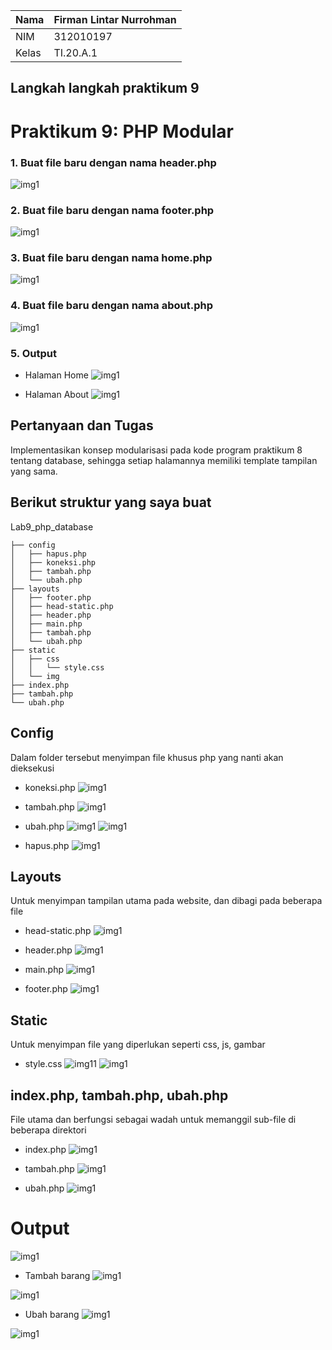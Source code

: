 | Nama      | Firman Lintar Nurrohman |
| ----------- | ----------- |
| NIM     | 312010197       |
| Kelas   | TI.20.A.1        |

## Langkah langkah praktikum 9

# Praktikum 9: PHP Modular

### 1. Buat file baru dengan nama header.php
![img1](assets/img/9.1.PNG)

### 2. Buat file baru dengan nama footer.php
![img1](assets/img/9.2.PNG)

### 3. Buat file baru dengan nama home.php
![img1](assets/img/9.3.PNG)

### 4. Buat file baru dengan nama about.php
![img1](assets/img/9.4.PNG)

### 5. Output
- Halaman Home
![img1](assets/img/9.5.PNG)

- Halaman About
![img1](assets/img/9.6.PNG)

## Pertanyaan dan Tugas
Implementasikan konsep modularisasi pada kode program praktikum 8 tentang database, sehingga setiap halamannya memiliki template tampilan yang sama.

## Berikut struktur yang saya buat
Lab9_php_database
```
├── config
│   ├── hapus.php
│   ├── koneksi.php
│   ├── tambah.php
│   └── ubah.php
├── layouts
│   ├── footer.php
│   ├── head-static.php
│   ├── header.php
│   ├── main.php
│   ├── tambah.php
│   └── ubah.php
├── static
│   ├── css
│   │   └── style.css
│   └── img
├── index.php
├── tambah.php
└── ubah.php
```

## Config 
Dalam folder tersebut menyimpan file khusus php yang nanti akan dieksekusi

- koneksi.php
![img1](assets/img/9.7.PNG)

- tambah.php
![img1](assets/img/9.8.PNG)

- ubah.php
![img1](assets/img/9.9.PNG)
![img1](assets/img/9.9.1.PNG)

- hapus.php
![img1](assets/img/9.10.PNG)

## Layouts
Untuk menyimpan tampilan utama pada website, dan dibagi pada beberapa file

- head-static.php
![img1](assets/img/9.11.PNG)

- header.php
![img1](assets/img/9.12.PNG)

- main.php
![img1](assets/img/9.13.PNG)

- footer.php
![img1](assets/img/9.14.PNG)

## Static
Untuk menyimpan file yang diperlukan seperti css, js, gambar

- style.css
![img11](assets/img/9.15.PNG)
![img1](assets/img/9.15.1.PNG)

## index.php, tambah.php, ubah.php
File utama dan berfungsi sebagai wadah untuk memanggil sub-file di beberapa direktori

- index.php
![img1](assets/img/9.16.PNG)

- tambah.php
![img1](assets/img/9.17.PNG)

- ubah.php
![img1](assets/img/9.18.PNG)

# Output
![img1](assets/img/9.19.PNG)

- Tambah barang
![img1](assets/img/9.20.PNG)

![img1](assets/img/9.21.PNG)

- Ubah barang
![img1](assets/img/9.22.PNG)

![img1](assets/img/9.23.PNG)